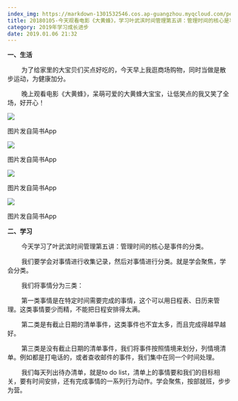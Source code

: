 ```yaml
---
index_img: https://markdown-1301532546.cos.ap-guangzhou.myqcloud.com/peipei_blog/20210921145508.jpeg
title: 20180105-今天观看电影《大黄蜂》，学习叶武滨时间管理第五讲：管理时间的核心是事件的分类
category: 2019年学习成长进步
date: 2019.01.06 21:32
---
```


**一、生活**  

        为了给家里的大宝贝们买点好吃的，今天早上我逛商场购物，同时当做是散步运动，为健康加分。  

        晚上观看电影《大黄蜂》，呆萌可爱的大黄蜂大宝宝，让低笑点的我又笑了全场，好开心！  

![](https://markdown-1301532546.cos.ap-guangzhou.myqcloud.com/peipei_blog/20210921145508.jpeg)  

图片发自简书App

![](https://markdown-1301532546.cos.ap-guangzhou.myqcloud.com/peipei_blog/20210921145512.jpeg)  

图片发自简书App

![](https://markdown-1301532546.cos.ap-guangzhou.myqcloud.com/peipei_blog/20210921145514.jpeg)  

图片发自简书App

![](https://markdown-1301532546.cos.ap-guangzhou.myqcloud.com/peipei_blog/20210921145516.jpeg)  

图片发自简书App

**二、学习**  

        今天学习了叶武滨时间管理第五讲：管理时间的核心是事件的分类。  

        我们要学会对事情进行收集记录，然后对事情进行分类。就是学会聚焦，学会分类。  

        我们将事情分为三类：  

        第一类事情是在特定时间需要完成的事情，这个可以用日程表、日历来管理。这类事情要少而精，不能把日程安排得太满。  

        第二类是有截止日期的清单事件，这类事件也不宜太多，而且完成得越早越好。  

        第三类是没有截止日期的清单事件，我们将事件按照情境来划分，列情境清单。例如都是打电话的，或者查收邮件的事件，我们集中在同一个时间处理。  

        我们每天列出待办清单，就是to do list，清单上的事情要和我们的目标相关，要有时间安排，还有完成事情的一系列行为动作。学会聚焦，按部就班，步步为营。